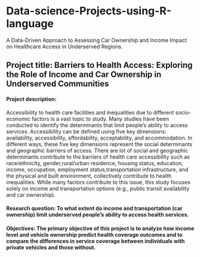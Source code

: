 # Data-science-Projects-using-R-language
A Data-Driven Approach to Assessing Car Ownership and Income Impact on Healthcare Access in Underserved Regions.

## Project title: Barriers to Health Access: Exploring the Role of Income and Car Ownership in Underserved Communities 
#### Project description: 
Accessibility to health care facilities and inequalities due to different socio-economic factors is a vast topic to study. Many studies have been conducted to identify the determinants that limit people’s ability to access services. Accessibility can be defined using five key dimensions: availability, accessibility, affordability, acceptability, and accommodation. In different ways, these five key dimensions represent the social determinants and geographic barriers of access. There are lot of social and geographic determinants contribute to the barriers of health care accessibility such as race/ethnicity, gender,rural/urban residence, housing status, education, income, occupation, employment status,transportation infrastructure, and the physical and built environment, collectively contribute to health inequalities. While many factors contribute to this issue, this study focuses solely on income and transportation options (e.g., public transit availability and car ownership).

#### Research question: To what extent do income and transportation (car ownership) limit underserved people’s ability to access health services. 

#### Objectives: The primary objective of this project is to analyze how income level and vehicle ownership predict health coverage outcomes and to compare the differences in service coverage between individuals with private vehicles and those without.
